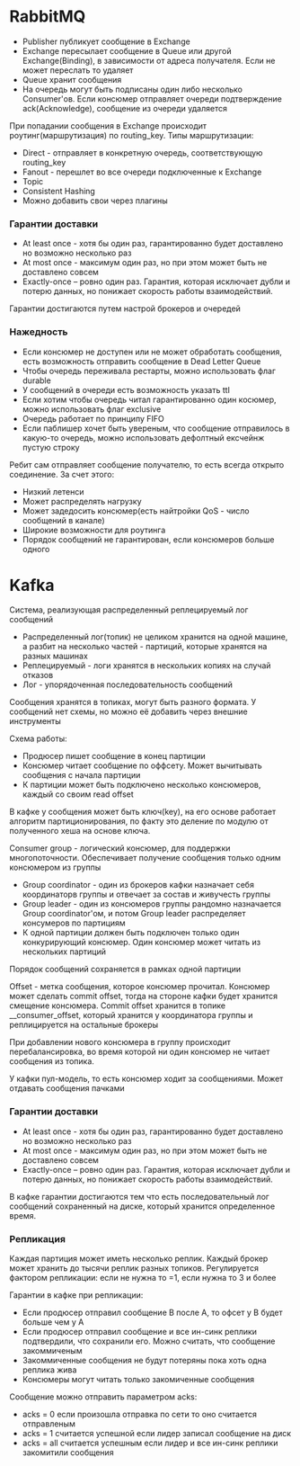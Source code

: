 # RabbitMQ

- Publisher публикует сообщение в Exchange
- Exchange пересылает сообщение в Queue или другой Exchange(Binding), в зависимости от адреса получателя. Если не может переслать то удаляет
- Queue хранит сообщения
- На очередь могут быть подписаны один либо несколько Consumer'ов. Если консюмер отправляет очереди подтверждение ack(Acknowledge), сообщение из очереди удаляется

При попадании сообщения в Exchange происходит роутинг(маршрутизация) по routing_key. Типы маршрутизации:
- Direct - отправляет в конкретную очередь, соответствующую routing_key
- Fanout - перешлет во все очереди подключенные к Exchange
- Topic
- Consistent Hashing
- Можно добавить свои через плагины

### Гарантии доставки
- At least once - хотя бы один раз, гарантированно будет доставлено но возможно несколько раз
- At most once - максимум один раз, но при этом может быть не доставлено совсем
- Exactly-once – ровно один раз. Гарантия, которая исключает дубли и потерю данных, но понижает скорость работы взаимодействий.

Гарантии достигаются путем настрой брокеров и очередей

### Нажедность
- Если консюмер не доступен или не может обработать сообщения, есть возможность отправить сообщение в Dead Letter Queue
- Чтобы очередь переживала рестарты, можно использовать флаг durable
- У сообщений в очереди есть возможность указать ttl
- Если хотим чтобы очередь читал гарантированно один косюмер, можно использовать флаг exclusive
- Очередь работает по принципу FIFO
- Если паблишер хочет быть увереным, что сообщение отправилось в какую-то очередь, можно использовать дефолтный ексчейнж пустую строку

Ребит сам отправляет сообщение получателю, то есть всегда открыто соединение. За счет этого:
- Низкий летенси
- Может распределять нагрузку
- Может задедосить консюмер(есть найтройки QoS - число сообщений в канале)
- Широкие возможности для роутинга
- Порядок сообщений не гарантирован, если консюмеров больше одного

# Kafka

Система, реализующая распределенный реплецируемый лог сообщений

- Распределенный лог(топик) не целиком хранится на одной машине, а разбит на несколько частей - партиций, которые хранятся на разных машинах
- Реплецируемый - логи хранятся в нескольких копиях на случай отказов
- Лог - упорядоченная последовательность сообщений

Сообщения хранятся в топиках, могут быть разного формата. У сообщений нет схемы, но можно её добавить через внешние инструменты

Схема работы:
- Продюсер пишет сообщение в конец партиции
- Консюмер читает сообщение по оффсету. Может вычитывать сообщения с начала партиции
- К партиции может быть подключено несколько консюмеров, каждый со своим read offset

В кафке у сообщения может быть ключ(key), на его основе работает алгоритм партиционирования, по факту это деление по модулю от полученного хеша на основе ключа.

Consumer group - логический консюмер, для поддержки многопоточности. Обеспечивает получение сообщения только одним консюмером из группы
- Group coordinator - один из брокеров кафки назначает себя координаторв группы и отвечает за состав и живучесть группы
- Group leader - один из консюмеров группы рандомно назначается Group coordinator'ом, и потом Group leader распределяет консумеров по партициям
- К одной партиции должен быть подключен только один конкурирующий консюмер. Один консюмер может читать из нескольких партиций

Порядок сообщений сохраняется в рамках одной партиции

Offset - метка сообщения, которое консюмер прочитал. Консюмер может сделать commit offset, тогда на стороне кафки будет хранится смещение консюмера. Сommit offset хранится в топике __consumer_offset, который хранится у координатора группы и реплицируется на остальные брокеры

При добавлении нового консюмера в группу происходит перебалансировка, во время которой ни один консюмер не читает сообщения из топика.

У кафки пул-модель, то есть консюмер ходит за сообщениями. Может отдавать сообщения пачками

### Гарантии доставки

- At least once - хотя бы один раз, гарантированно будет доставлено но возможно несколько раз
- At most once - максимум один раз, но при этом может быть не доставлено совсем
- Exactly-once – ровно один раз. Гарантия, которая исключает дубли и потерю данных, но понижает скорость работы взаимодействий.

В кафке гарантии достигаются тем что есть последовательный лог сообщений сохраненный на диске, который хранится определенное время.

### Репликация

Каждая партиция может иметь несколько реплик. Каждый брокер может хранить до тысячи реплик разных топиков. Регулируется фактором репликации: если не нужна то =1, если нужна то 3 и более

Гарантии в кафке при репликации:
- Если продюсер отправил сообщение В после А, то офсет у В будет больше чем у А
- Если продюсер отправил сообщение и все ин-синк реплики подтвердили, что сохранили его. Можно считать, что сообщение закоммиченым
- Закоммиченные сообщения не будут потеряны пока хоть одна реплика жива
- Консюмеры могут читать только закомиченные сообщения

Сообщение можно отправить параметром acks:
- acks = 0 если произошла отправка по сети то оно считается отправленым
- acks = 1 считается успешной если лидер записал сообщение на диск
- acks = all считается успешным если лидер и все ин-синк реплики закомитили сообщения
